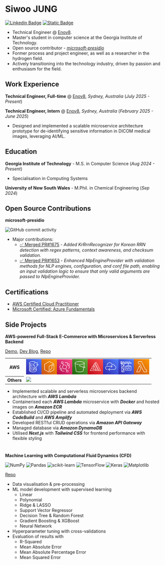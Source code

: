 # Siwoo JUNG 

[![Linkedin Badge](https://img.shields.io/badge/LinkedIn-blue?logo=LinkedIn)](https://www.linkedin.com/in/siwoojung/) 
<object>
  <a href="https://siwoo-jung.github.io"><img alt="Static Badge" src="https://img.shields.io/badge/Blog-8A2BE2?style=flat&logo=jekyll"></a>
</object>

- Technical Engineer @ [Enov8](https://www.enov8.com/).
- Master's student in computer science at the Georgia Institute of Technology.
- Open source contributor - [_microsoft-presidio_](https://github.com/microsoft/presidio)
- Former process and project engineer, as well as a researcher in the hydrogen field.
- Actively transitioning into the technology industry, driven by passion and enthusiasm for the field.

## Work Experience

**Technical Engineer, Full-time** @ [Enov8](https://www.enov8.com/), _Sydney, Australia_ (_July 2025 - Present_)

**Technical Engineer, Intern** @ [Enov8](https://www.enov8.com/), _Sydney, Australia_ (_February 2025 - June 2025_)

- Designed and implemented a scalable microservice architecture prototype for de-identifying sensitive information in DICOM medical images, leveraging AI/ML.

## Education

**Georgia Institute of Technology** - M.S. in Computer Science (_Aug 2024 - Present_)

- Specialisation in Computing Systems

**University of New South Wales** - M.Phil. in Chemical Engineering (_Sep 2024_)

## Open Source Contributions

**microsoft-presidio**

![GitHub commit activity](https://img.shields.io/github/commit-activity/t/microsoft/presidio?authorFilter=siwoo-jung&style=flat)
- Major contributions:
  - [✅ Merged PR#1675](https://github.com/microsoft/presidio/pull/1675) - _Added KrRrnRecognizer for Korean RRN detection with regex patterns, context awareness, and checksum validation._
  - [✅ Merged PR#1653](https://github.com/microsoft/presidio/pull/1653) - _Enhanced NlpEngineProvider with validation methods for NLP engines, configuration, and conf file path, enabling an input validation logic to ensure that only valid arguments are passed to NlpEngineProvider._

## Certifications

- [AWS Certified Cloud Practitioner](https://www.credly.com/badges/5f620975-9051-46c3-8aac-5603b114c3fc/public_url)
- [Microsoft Certified: Azure Fundamentals](https://learn.microsoft.com/api/credentials/share/en-au/SiwooJung-3725/D387D90AB80C1DD8?sharingId)

## Side Projects

**AWS-powered Full-Stack E-Commerce with Microservices & Serverless Backend**

[Demo](https://www.siwoo-ecommerce.com/), [Dev Blog](https://medium.com/@siwoo.jg/list/ecommerce-website-sideproject-028ed604f728), [Repo](https://github.com/siwoo-jung/ecommerce-frontend)

<table>
  <tr>
    <th>AWS</th>
    <td><img src="./assets/Arch_Amazon-DynamoDB_64.png" width="50"><img src="./assets/Arch_Amazon-Elastic-Container-Registry_64.png" width="50"><img src="./assets/Arch_Amazon-EventBridge_64.png" width="50"><img src="./assets/Arch_Amazon-Simple-Storage-Service_64.png" width="50"><img src="./assets/Arch_AWS-Amplify_64.png" width="50"><img src="./assets/Arch_AWS-Cloud-Control-API_64.png" width="50"><img src="./assets/Arch_AWS-CodeBuild_64.png" width="50"><img src="./assets/Arch_AWS-Lambda_64.png" width="50"></td>
  </tr>
  <tr>
    <th>Others</th>
    <td><img src="https://skillicons.dev/icons?i=nextjs,js,docker,tailwind" /></td>
  </tr>
</table>

- Implemented scalable and serverless microservices backend architecture with **_AWS Lambda_**
- Containerised each **_AWS Lambda_** microservice with **_Docker_** and hosted images on **_Amazon ECR_**
- Established CI/CD pipeline and automated deployment via **_AWS CodeBuild_** and **_AWS Amplify_**
- Developed RESTful CRUD operations via **_Amazon API Gateway_**
- Managed database via **_Amazon DynamoDB_**
- Utilised **_Next.js_** with **_Tailwind CSS_** for frontend performance with flexible styling

#

**Machine Learning with Computational Fluid Dynamics (CFD)**

![NumPy](https://img.shields.io/badge/numpy-%23013243.svg?style=for-the-badge&logo=numpy&logoColor=white)
![Pandas](https://img.shields.io/badge/pandas-%23150458.svg?style=for-the-badge&logo=pandas&logoColor=white)
![scikit-learn](https://img.shields.io/badge/scikit--learn-%23F7931E.svg?style=for-the-badge&logo=scikit-learn&logoColor=white)
![TensorFlow](https://img.shields.io/badge/TensorFlow-%23FF6F00.svg?style=for-the-badge&logo=TensorFlow&logoColor=white)
![Keras](https://img.shields.io/badge/Keras-%23D00000.svg?style=for-the-badge&logo=Keras&logoColor=white)
![Matplotlib](https://img.shields.io/badge/Matplotlib-%23ffffff.svg?style=for-the-badge&logo=Matplotlib&logoColor=black)

[Repo](https://github.com/siwoo-jung/Machine_Learning_with_CFD)

- Data visualisation & pre-processing
- ML model development with supervised learning
  - Linear
  - Polynomial
  - Ridge & LASSO
  - Support Vector Regressor
  - Decision Tree & Random Forest
  - Gradient Boosting & XGBoost
  - Neural Network
- Hyperparameter tuning with cross-validations
- Evaluation of results with
  - R-Squared
  - Mean Absolute Error
  - Mean Absolute Percentage Error
  - Mean Squared Error
